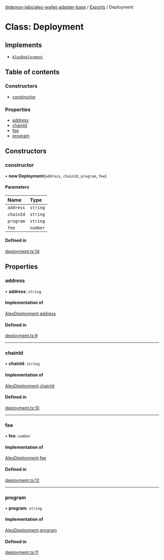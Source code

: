 [@demox-labs/aleo-wallet-adapter-base](../README.md) / [Exports](../modules.md) / Deployment

# Class: Deployment

## Implements

- [`AleoDeployment`](../interfaces/AleoDeployment.md)

## Table of contents

### Constructors

- [constructor](Deployment.md#constructor)

### Properties

- [address](Deployment.md#address)
- [chainId](Deployment.md#chainid)
- [fee](Deployment.md#fee)
- [program](Deployment.md#program)

## Constructors

### constructor

• **new Deployment**(`address`, `chainId`, `program`, `fee`)

#### Parameters

| Name | Type |
| :------ | :------ |
| `address` | `string` |
| `chainId` | `string` |
| `program` | `string` |
| `fee` | `number` |

#### Defined in

[deployment.ts:14](https://github.com/demox-labs/leo-wallet-adapter/blob/0449b28/packages/core/base/deployment.ts#L14)

## Properties

### address

• **address**: `string`

#### Implementation of

[AleoDeployment](../interfaces/AleoDeployment.md).[address](../interfaces/AleoDeployment.md#address)

#### Defined in

[deployment.ts:9](https://github.com/demox-labs/leo-wallet-adapter/blob/0449b28/packages/core/base/deployment.ts#L9)

___

### chainId

• **chainId**: `string`

#### Implementation of

[AleoDeployment](../interfaces/AleoDeployment.md).[chainId](../interfaces/AleoDeployment.md#chainid)

#### Defined in

[deployment.ts:10](https://github.com/demox-labs/leo-wallet-adapter/blob/0449b28/packages/core/base/deployment.ts#L10)

___

### fee

• **fee**: `number`

#### Implementation of

[AleoDeployment](../interfaces/AleoDeployment.md).[fee](../interfaces/AleoDeployment.md#fee)

#### Defined in

[deployment.ts:12](https://github.com/demox-labs/leo-wallet-adapter/blob/0449b28/packages/core/base/deployment.ts#L12)

___

### program

• **program**: `string`

#### Implementation of

[AleoDeployment](../interfaces/AleoDeployment.md).[program](../interfaces/AleoDeployment.md#program)

#### Defined in

[deployment.ts:11](https://github.com/demox-labs/leo-wallet-adapter/blob/0449b28/packages/core/base/deployment.ts#L11)
